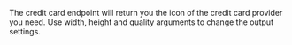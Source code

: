 The credit card endpoint will return you the icon of the credit card provider you need. Use width, height and quality arguments to change the output settings.
